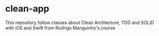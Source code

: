 # clean-app
This repository follow classes about Clean Archtecture, TDD and SOLID with iOS and Swift from Rodrigo Manguinho's course
